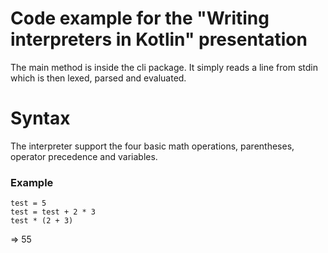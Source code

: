 # Code example for the "Writing interpreters in Kotlin" presentation

The main method is inside the cli package.
It simply reads a line from stdin which is then lexed, parsed and evaluated.

# Syntax

The interpreter support the four basic math operations, parentheses, operator precedence and variables. 

### Example
```
test = 5
test = test + 2 * 3
test * (2 + 3)
```
=> 55
